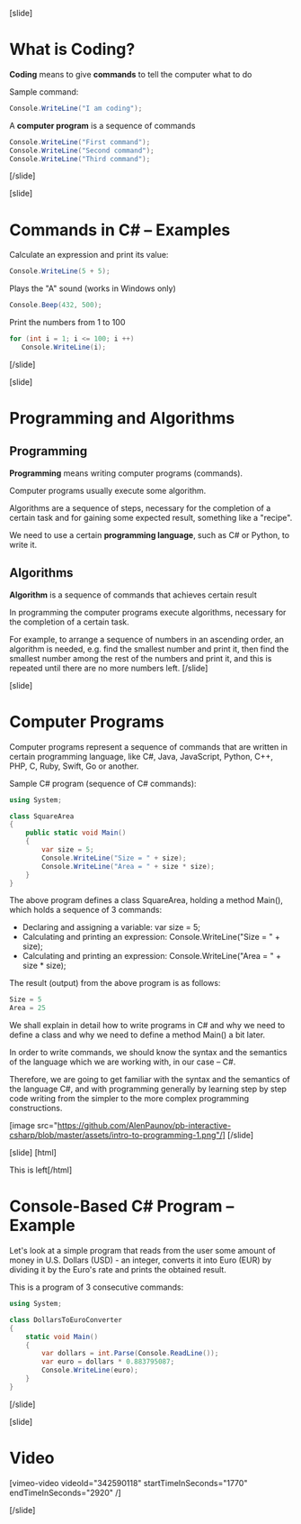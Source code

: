 [slide]
# What is Coding?
**Coding** means to give **commands** to tell the computer what to do

Sample command:
```csharp
Console.WriteLine("I am coding");
```
A **computer program** is a sequence of commands
```csharp
Console.WriteLine("First command");
Console.WriteLine("Second command");
Console.WriteLine("Third command");
```
[/slide]

[slide]
# Commands in C# – Examples 
Calculate an expression and print its value:
```csharp
Console.WriteLine(5 + 5);
```
Plays the "A" sound (works in Windows only)
```csharp
Console.Beep(432, 500);
```
Print the numbers from 1 to 100
```csharp
for (int i = 1; i <= 100; i ++)
   Console.WriteLine(i);
```
[/slide]

[slide]
# Programming and Algorithms

## Programming
**Programming** means writing computer programs (commands). 

Computer programs usually execute some algorithm. 

Algorithms are a sequence of steps, necessary for the completion of a certain task and for gaining some expected result, something like a "recipe". 

We need to use a certain **programming language**, such as C# or Python, to write it.

## Algorithms
**Algorithm** is a sequence of commands that achieves certain result

In programming the computer programs execute algorithms, necessary for the completion of a certain task. 

For example, to arrange a sequence of numbers in an ascending order, an algorithm is needed, e.g. find the smallest number and print it, then find the smallest number among the rest of the numbers and print it, and this is repeated until there are no more numbers left.
[/slide]

[slide]
# Computer Programs
Computer programs represent a sequence of commands that are written in certain programming language, 
like C#, Java, JavaScript, Python, C++, PHP, C, Ruby, Swift, Go or another.

Sample C# program (sequence of C# commands):

```csharp
using System;

class SquareArea
{
    public static void Main()
    {
        var size = 5;
        Console.WriteLine("Size = " + size);
        Console.WriteLine("Area = " + size * size);
    }
}
```

The above program defines a class SquareArea, holding a method Main(), which holds a sequence of 3 commands:
 * Declaring and assigning a variable: var size = 5;
 * Calculating and printing an expression: Console.WriteLine("Size = " + size);
 * Calculating and printing an expression: Console.WriteLine("Area = " + size * size);

The result (output) from the above program is as follows:
```csharp
Size = 5
Area = 25
```

We shall explain in detail how to write programs in C# and why we need to define a class and why we need to define a method Main() a bit later.

In order to write commands, we should know the syntax and the semantics of the language which we are working with, in our case – C#. 

Therefore, we are going to get familiar with the syntax and the semantics of the language C#, and with programming generally by learning step by step  code writing from the simpler to the more complex programming constructions.

[image src="https://github.com/AlenPaunov/pb-interactive-csharp/blob/master/assets/intro-to-programming-1.png"/]
[/slide]

[slide]
[html]
<style>
  . this-is-custom-element {
      background-color: yellow;
   }
   .pull-left {
       float: left;
   }
</style>
<div class="this-is-custom-element">
  <div class="pull-left">This is left</div>
</div>
<script>
  document.querySelector('.this-is-custom-element')
       .addEventListener('click', () => { alert('It works') });
</script>
[/html]

# Console-Based C# Program – Example
Let's look at a simple program that reads from the user some amount of money in U.S. Dollars (USD) - an integer, converts it into Euro (EUR) by dividing it by the Euro's rate and prints the obtained result. 

This is a program of 3 consecutive commands:

```csharp
using System;

class DollarsToEuroConverter 
{
    static void Main()
    {
        var dollars = int.Parse(Console.ReadLine());
        var euro = dollars * 0.883795087;
        Console.WriteLine(euro);
    }
}
```
[/slide]

[slide]
# Video

[vimeo-video videoId="342590118" startTimeInSeconds="1770" endTimeInSeconds="2920" /]

[/slide]